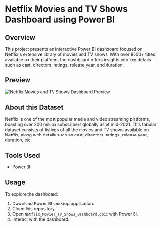 # Netflix Movies and TV Shows Dashboard using Power BI

## Overview

This project presents an interactive Power BI dashboard focused on Netflix's extensive library of movies and TV shows. With over 8000+ titles available on their platform, the dashboard offers insights into key details such as cast, directors, ratings, release year, and duration. 

## Preview

![Netflix Movies and TV Shows Dashboard Preview](<img width="1431" height="802" alt="Netflix Movies and TV Shows Dashboard">)

## About this Dataset

Netflix is one of the most popular media and video streaming platforms, boasting over 200 million subscribers globally as of mid-2021. This tabular dataset consists of listings of all the movies and TV shows available on Netflix, along with details such as cast, directors, ratings, release year, duration, etc.

## Tools Used

- Power BI

## Usage

To explore the dashboard:

1. Download Power BI desktop application.
2. Clone this repository.
3. Open `Netflix_Movies_TV_Shows_Dashboard.pbix` with Power BI.
4. Interact with the dashboard.

